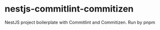 # nestjs-commitlint-commitizen
NestJS project boilerplate with Commitlint and Commitizen. Run by pnpm

